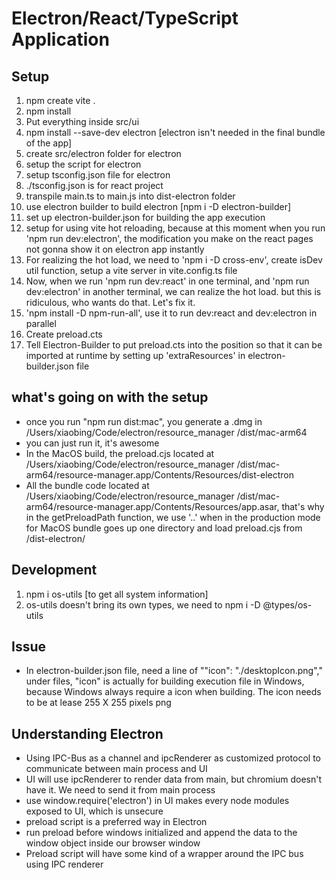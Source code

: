 # Electron/React/TypeScript Application

## Setup

1. npm create vite .
2. npm install
3. Put everything inside src/ui
4. npm install --save-dev electron [electron isn't needed in the final bundle of the app]
5. create src/electron folder for electron
6. setup the script for electron
7. setup tsconfig.json file for electron
8. ./tsconfig.json is for react project
9. transpile main.ts to main.js into dist-electron folder
10. use electron builder to build electron [npm i -D electron-builder]
11. set up electron-builder.json for building the app execution
12. setup for using vite hot reloading, because at this moment when you run 'npm run dev:electron', the modification you make on the react pages not gonna show it on electron app instantly
13. For realizing the hot load, we need to 'npm i -D cross-env', create isDev util function, setup a vite server in vite.config.ts file
14. Now, when we run 'npm run dev:react' in one terminal, and 'npm run dev:electron' in another terminal, we can realize the hot load. but this is ridiculous, who wants do that. Let's fix it.
15. 'npm install -D npm-run-all', use it to run dev:react and dev:electron in parallel
16. Create preload.cts
17. Tell Electron-Builder to put preload.cts into the position so that it can be imported at runtime by setting up 'extraResources' in electron-builder.json file

## what's going on with the setup

- once you run "npm run dist:mac", you generate a .dmg in /Users/xiaobing/Code/electron/resource_manager /dist/mac-arm64
- you can just run it, it's awesome
- In the MacOS build, the preload.cjs located at /Users/xiaobing/Code/electron/resource_manager /dist/mac-arm64/resource-manager.app/Contents/Resources/dist-electron
- All the bundle code located at /Users/xiaobing/Code/electron/resource_manager /dist/mac-arm64/resource-manager.app/Contents/Resources/app.asar, that's why in the getPreloadPath function, we use '..' when in the production mode for MacOS bundle goes up one directory and load preload.cjs from /dist-electron/

## Development

1. npm i os-utils [to get all system information]
2. os-utils doesn't bring its own types, we need to npm i -D @types/os-utils

## Issue

- In electron-builder.json file, need a line of ""icon": "./desktopIcon.png"," under files, "icon" is actually for building execution file in Windows, because Windows always require a icon when building. The icon needs to be at lease 255 X 255 pixels png

## Understanding Electron

- Using IPC-Bus as a channel and ipcRenderer as customized protocol to communicate between main process and UI
- UI will use ipcRenderer to render data from main, but chromium doesn't have it. We need to send it from main process
- use window.require('electron') in UI makes every node modules exposed to UI, which is unsecure
- preload script is a preferred way in Electron
- run preload before windows initialized and append the data to the window object inside our browser window
- Preload script will have some kind of a wrapper around the IPC bus using IPC renderer
